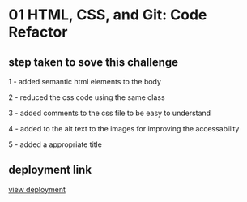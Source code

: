 # 01 HTML, CSS, and Git: Code Refactor

## step taken to sove this challenge 
1 - added semantic html elements to the body 

2 - reduced the css code using the same class

3 - added comments to the css file to be easy to understand 

4 - added to the alt text to the images for improving the accessability

5 - added a appropriate title 

## deployment link 

[view deployment](https://nickthepriest76.github.io/UT-BOOTCAMP-Challenge1/)
